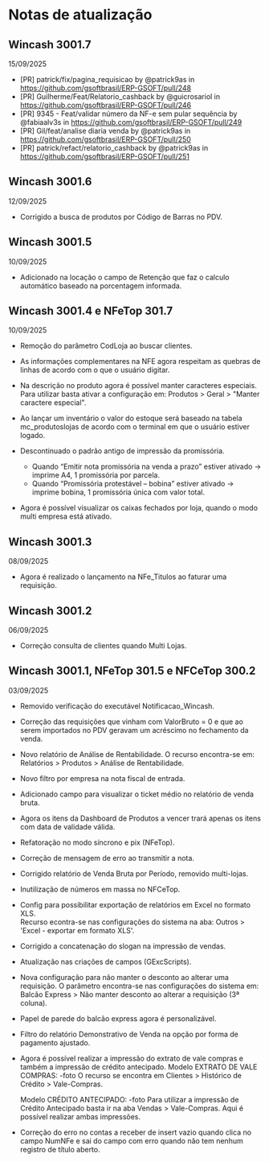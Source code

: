 # Notas de atualização

## Wincash 3001.7
15/09/2025
* [PR] patrick/fix/pagina_requisicao by @patrick9as in https://github.com/gsoftbrasil/ERP-GSOFT/pull/248
* [PR] Guilherme/Feat/Relatorio_cashback by @guicrosariol in https://github.com/gsoftbrasil/ERP-GSOFT/pull/246
* [PR] 9345 - Feat/validar número da NF-e sem pular sequência by @fabiaalv3s in https://github.com/gsoftbrasil/ERP-GSOFT/pull/249
* [PR] Gil/feat/analise diaria venda by @patrick9as in https://github.com/gsoftbrasil/ERP-GSOFT/pull/250
* [PR] patrick/refact/relatorio_cashback by @patrick9as in https://github.com/gsoftbrasil/ERP-GSOFT/pull/251

## Wincash 3001.6
12/09/2025
- Corrigido a busca de produtos por Código de Barras no PDV.

## Wincash 3001.5
10/09/2025
- Adicionado na locação o campo de Retenção que faz o calculo automático baseado na porcentagem informada.

## Wincash 3001.4 e NFeTop 301.7
10/09/2025
- Remoção do parâmetro CodLoja ao buscar clientes.
- As informações complementares na NFE agora respeitam as quebras de linhas de acordo com o que o usuário digitar.
- Na descrição no produto agora é possível manter caracteres especiais. 
  Para utilizar basta ativar a configuração em: Produtos > Geral > "Manter caractere especial". 

- Ao lançar um inventário o valor do estoque será baseado na tabela mc_produtoslojas de acordo com o terminal em que o usuário estiver logado.
- Descontinuado o padrão antigo de impressão da promissória.
  - Quando “Emitir nota promissória na venda a prazo” estiver ativado → imprime A4, 1 promissória por parcela.
  - Quando “Promissória protestável – bobina” estiver ativado → imprime bobina, 1 promissória única com valor total. 

- Agora é possível visualizar os caixas fechados por loja, quando o modo multi empresa está ativado. 

## Wincash 3001.3
08/09/2025
- Agora é realizado o lançamento na NFe_Titulos ao faturar uma requisição.

## Wincash 3001.2
06/09/2025
- Correção consulta de clientes quando Multi Lojas.

## Wincash 3001.1,  NFeTop 301.5 e NFCeTop 300.2
03/09/2025
- Removido verificação do executável Notificacao_Wincash.
- Correção das requisições que vinham com ValorBruto = 0 e que ao serem importados no PDV geravam um acréscimo no fechamento da venda.
- Novo relatório de Análise de Rentabilidade. O recurso encontra-se em: Relatórios > Produtos > Análise de Rentabilidade.
- Novo filtro por empresa na nota fiscal de entrada.
- Adicionado campo para visualizar o ticket médio no relatório de venda bruta.
- Agora os itens da Dashboard de Produtos a vencer trará apenas os itens com data de validade válida.
- Refatoração no modo síncrono e pix (NFeTop).
- Correção de mensagem de erro ao transmitir a nota.
- Corrigido relatório de Venda Bruta por Período, removido multi-lojas.
- Inutilização de números em massa no NFCeTop.
- Config para possibilitar exportação de relatórios em Excel no formato XLS.  
  Recurso econtra-se nas configurações do sistema na aba: Outros > 'Excel - exportar em formato XLS'.

- Corrigido a concatenação do slogan na impressão de vendas.
- Atualização nas criações de campos (GExcScripts).
- Nova configuração para não manter o desconto ao alterar uma requisição.
  O parâmetro encontra-se nas configurações do sistema em: Balcão Express > Não manter desconto ao alterar a requisição (3ª coluna).

- Papel de parede do balcão express agora é personalizável.
- Filtro do relatório Demonstrativo de Venda na opção por forma de pagamento ajustado.

- Agora é possível realizar a impressão do extrato de vale compras e também a impressão de crédito antecipado.
  Modelo EXTRATO DE VALE COMPRAS:
  -foto
  O recurso se encontra em Clientes > Histórico de Crédito > Vale-Compras.

  Modelo CRÉDITO ANTECIPADO:
  -foto
  Para utilizar a impressão de Crédito Antecipado basta ir na aba Vendas > Vale-Compras. Aqui é possível realizar ambas impressões.

- Correção do erro no contas a receber de insert vazio quando clica no campo NumNFe e sai do campo com erro quando não tem nenhum registro de título aberto.

